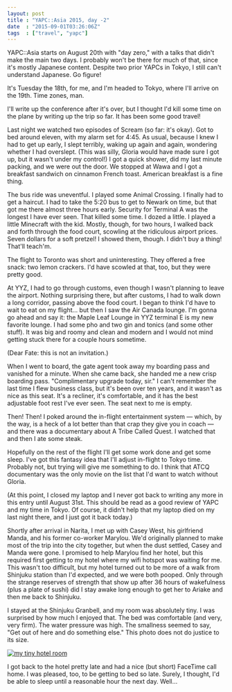 ```yaml
---
layout: post
title : "YAPC::Asia 2015, day -2"
date  : "2015-09-01T03:26:06Z"
tags  : ["travel", "yapc"]
---
```

YAPC::Asia starts on August 20th with "day zero," with a talks that didn't make the main two days.  I probably won't be there for much of that, since it's mostly Japanese content.  Despite two prior YAPCs in Tokyo, I still can't understand Japanese.  Go figure!

It's Tuesday the 18th, for me, and I'm headed to Tokyo, where I'll arrive on
the 19th.  Time zones, man.

I'll write up the conference after it's over, but I thought I'd kill some time
on the plane by writing up the trip so far.  It has been some good travel!

Last night we watched two episodes of Scream (so far: it's okay).  Got to bed
around eleven, with my alarm set for 4:45.  As usual, because I knew I had to
get up early, I slept terribly, waking up again and again, wondering whether I
had overslept.  (This was silly, Gloria would have made sure I got up, but it
wasn't under my control!)  I got a quick shower, did my last minute packing,
and we were out the door.  We stopped at Wawa and I got a breakfast sandwich on
cinnamon French toast.  American breakfast is a fine thing.

The bus ride was uneventful.  I played some Animal Crossing.  I finally had to
get a haircut.  I had to take the 5:20 bus to get to Newark on time, but that
got me there almost three hours early.  Security for Terminal A was the longest
I have ever seen.  That killed some time.  I dozed a little.  I played a little
Minecraft with the kid.  Mostly, though, for two hours, I walked back and forth
through the food court, scowling at the ridiculous airport prices.  Seven
dollars for a soft pretzel!  I showed them, though.  I didn't buy a thing!
That'll teach'm.

The flight to Toronto was short and uninteresting.  They offered a free snack:
two lemon crackers.  I'd have scowled at that, too, but they were pretty good.

At YYZ, I had to go through customs, even though I wasn't planning to leave the
airport.  Nothing surprising there, but after customs, I had to walk down a
long corridor, passing above the food court.  I began to think I'd have to wait
to eat on my flight… but then I saw the Air Canada lounge.  I'm gonna go ahead
and say it:  the Maple Leaf Lounge in YYZ terminal E is my new favorite lounge.
I had some pho and two gin and tonics (and some other stuff).  It was big and
roomy and clean and modern and I would not mind getting stuck there for a
couple hours sometime.

(Dear Fate:  this is not an invitation.)

When I went to board, the gate agent took away my boarding pass and vanished
for a minute.  When she came back, she handed me a new crisp boarding pass.
"Complimentary upgrade today, sir."  I can't remember the last time I flew
business class, but it's been over ten years, and it wasn't as nice as this
seat.  It's a recliner, it's comfortable, and it has the best adjustable foot
rest I've ever seen.  The seat next to me is empty.

Then!  Then!  I poked around the in-flight entertainment system — which, by the
way, is a heck of a lot better than that crap they give you in coach — and
there was a documentary about A Tribe Called Quest.  I watched that and then I
ate some steak.

Hopefully on the rest of the flight I'll get some work done and get some sleep.
I've got this fantasy idea that I'll adjust in-flight to Tokyo time.  Probably
not, but trying will give me something to do.  I think that ATCQ documentary
was the only movie on the list that I'd want to watch without Gloria.

(At this point, I closed my laptop and I never got back to writing any more in
this entry until August 31st.  This should be read as a good review of YAPC and
my time in Tokyo.  Of course, it didn't help that my laptop died on my last
night there, and I just got it back today.)

Shortly after arrival in Narita, I met up with Casey West, his girlfriend
Manda, and his former co-worker Marylou.  We'd originally planned to make most
of the trip into the city together, but when the dust settled, Casey and Manda
were gone.  I promised to help Marylou find her hotel, but this required first
getting to my hotel where my wifi hotspot was waiting for me.  This wasn't too
difficult, but my hotel turned out to be more of a walk from Shinjuku station
than I'd expected, and we were both pooped.  Only through the strange reserves
of strength that show up after 36 hours of wakefulness (plus a plate of sushi)
did I stay awake long enough to get her to Ariake and then me back to Shinjuku.

I stayed at the Shinjuku Granbell, and my room was absolutely tiny.  I was
surprised by how much I enjoyed that.  The bed was comfortable (and very, very
firm).  The water pressure was high.  The smallness seemed to say, "Get out of
here and do something else."  This photo does not do justice to its size.

<a href="https://www.flickr.com/photos/rjbs/20909410785/in/dateposted-public/" title="my tiny hotel room"><img src="https://farm6.staticflickr.com/5695/20909410785_416171c0a4_z.jpg" alt="my tiny hotel room"></a>

I got back to the hotel pretty late and had a nice (but short) FaceTime call
home.  I was pleased, too, to be getting to bed so late.  Surely, I thought,
I'd be able to sleep until a reasonable hour the next day.  Well…
